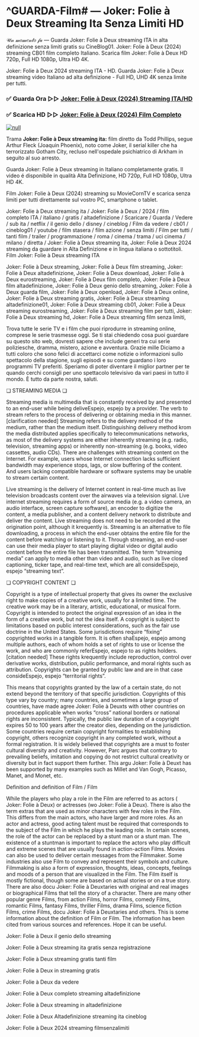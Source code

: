 # ^GUARDA-Film# — Joker: Folie à Deux Streaming Ita Senza Limiti HD
𝒰𝓃 𝓂𝑜𝓂𝑒𝓃𝓉𝑜 𝒻𝒶 — Guarda Joker: Folie à Deux streaming ITA in alta definizione senza limiti gratis su CineBlog01. Joker: Folie à Deux (2024) streaming CB01 film completo Italiano. Scarica film Joker: Folie à Deux HD 720p, Full HD 1080p, Ultra HD 4K.

Joker: Folie à Deux 2024 streaming ITA - HD. Guarda Joker: Folie à Deux streaming video Italiano ad alta definizione - Full HD, UHD 4K senza limite per tutti.

### ✅ Guarda Ora ▷▷ [Joker: Folie à Deux (2024) Streaming ITA/HD](https://t.co/vIMyElIwP3)

### ✅ Scarica HD ▷▷ [Joker: Folie à Deux (2024) Film Completo](https://t.co/vIMyElIwP3)

[![null](https://static.wixstatic.com/media/855a25_043b5abeb4ae4d35ac003198e7fe56ed~mv2.gif)](https://t.co/vIMyElIwP3)

Trama **Joker: Folie à Deux streaming ita:** film diretto da Todd Phillips, segue Arthur Fleck (Joaquin Phoenix), noto come Joker, il serial killer che ha terrorizzato Gotham City, recluso nell'ospedale psichiatrico di Arkham in seguito al suo arresto.

Guarda Joker: Folie à Deux streaming in Italiano completamente gratis. Il video é disponibile in qualità Alta Definizione, HD 720p, Full HD 1080p, Ultra HD 4K.

Film Joker: Folie à Deux (2024) streaming su MovieCornTV e scarica senza limiti per tutti direttamente sul vostro PC, smartphone o tablet.

Joker: Folie à Deux streaming ita / Joker: Folie à Deux / 2024 / film completo ITA / italiano / gratis / altadefinizione / Scaricare / Guarda / Vedere / sub ita / netflix / il genio dello / disney / cineblog / Film da vedere / cb01 / cineblog01 / youtube / film stasera / film azione / senza limiti / Film per tutti / tanti film / trailer / programmazione / roma / cinema / trama / uci cinema / milano / diretta / Joker: Folie à Deux streaming ita, Joker: Folie à Deux 2024 streaming da guardare in Alta Definizione e in lingua italiana o sottotitoli. Film Joker: Folie à Deux streaming ITA

Joker: Folie à Deux streaming, Joker: Folie à Deux film streaming, Joker: Folie à Deux altadefinizione, Joker: Folie à Deux download, Joker: Folie à Deux eurostreaming, Joker: Folie à Deux film completo, Joker: Folie à Deux film altadefinizione, Joker: Folie à Deux genio dello streaming, Joker: Folie à Deux guarda film, Joker: Folie à Deux openload, Joker: Folie à Deux online, Joker: Folie à Deux streaming gratis, Joker: Folie à Deux streaming altadefinizione01, Joker: Folie à Deux streaming cb01, Joker: Folie à Deux streaming eurostreaming, Joker: Folie à Deux streaming film per tutti, Joker: Folie à Deux streaming hd, Joker: Folie à Deux streaming film senza limiti,

Trova tutte le serie TV e i film che puoi riprodurre in streaming online, comprese le serie trasmesse oggi. Se ti stai chiedendo cosa puoi guardare su questo sito web, dovresti sapere che include generi tra cui serie poliziesche, dramma, mistero, azione e avventura. Grazie mille Diciamo a tutti coloro che sono felici di accettarci come notizie o informazioni sullo spettacolo della stagione, sugli episodi e su come guardano i loro programmi TV preferiti. Speriamo di poter diventare il miglior partner per te quando cerchi consigli per uno spettacolo televisivo da vari paesi in tutto il mondo. È tutto da parte nostra, saluti.

❏ STREAMING MEDIA ❏

Streaming media is multimedia that is constantly received by and presented to an end-user while being deliveEspejo, espejo by a provider. The verb to stream refers to the process of delivering or obtaining media in this manner.[clarification needed] Streaming refers to the delivery method of the medium, rather than the medium itself. Distinguishing delivery method krom the media distributed applies specifically to telecommunications networks, as most of the delivery systems are either inherently streaming (e.g. radio, television, streaming apps) or inherently non-streaming (e.g. books, video cassettes, audio CDs). There are challenges with streaming content on the Internet. For example, users whose Internet connection lacks sufficient bandwidth may experience stops, lags, or slow buffering of the content. And users lacking compatible hardware or software systems may be unable to stream certain content.

Live streaming is the delivery of Internet content in real-time much as live television broadcasts content over the airwaves via a television signal. Live internet streaming requires a form of source media (e.g. a video camera, an audio interface, screen capture software), an encoder to digitize the content, a media publisher, and a content delivery network to distribute and deliver the content. Live streaming does not need to be recorded at the origination point, although it krequently is. Streaming is an alternative to file downloading, a process in which the end-user obtains the entire file for the content before watching or listening to it. Through streaming, an end-user can use their media player to start playing digital video or digital audio content before the entire file has been transmitted. The term “streaming media” can apply to media other than video and audio, such as live closed captioning, ticker tape, and real-time text, which are all consideEspejo, espejo “streaming text”.

❏ COPYRIGHT CONTENT ❏

Copyright is a type of intellectual property that gives its owner the exclusive right to make copies of a creative work, usually for a limited time. The creative work may be in a literary, artistic, educational, or musical form. Copyright is intended to protect the original expression of an idea in the form of a creative work, but not the idea itself. A copyright is subject to limitations based on public interest considerations, such as the fair use doctrine in the United States. Some jurisdictions require “fixing” copyrighted works in a tangible form. It is often shaEspejo, espejo among multiple authors, each of whom holds a set of rights to use or license the work, and who are commonly referEspejo, espejo to as rights holders.[citation needed] These rights krequently include reproduction, control over derivative works, distribution, public performance, and moral rights such as attribution. Copyrights can be granted by public law and are in that case consideEspejo, espejo “territorial rights”.

This means that copyrights granted by the law of a certain state, do not extend beyond the territory of that specific jurisdiction. Copyrights of this type vary by country; many countries, and sometimes a large group of countries, have made agree Joker: Folie à Deuxts with other countries on procedures applicable when works “cross” national borders or national rights are inconsistent. Typically, the public law duration of a copyright expires 50 to 100 years after the creator dies, depending on the jurisdiction. Some countries require certain copyright formalities to establishing copyright, others recognize copyright in any completed work, without a formal registration. It is widely believed that copyrights are a must to foster cultural diversity and creativity. However, Parc argues that contrary to prevailing beliefs, imitation and copying do not restrict cultural creativity or diversity but in fact support them further. This argu Joker: Folie à Deuxt has been supported by many examples such as Millet and Van Gogh, Picasso, Manet, and Monet, etc.

Definition and definition of Film / Film

While the players who play a role in the Film are referred to as actors ( Joker: Folie à Deux) or actresses (wo Joker: Folie à Deux). There is also the term extras that are used as minor characters with few roles in the Film. This differs from the main actors, who have larger and more roles. As an actor and actress, good acting talent must be required that corresponds to the subject of the Film in which he plays the leading role. In certain scenes, the role of the actor can be replaced by a stunt man or a stunt man. The existence of a stuntman is important to replace the actors who play difficult and extreme scenes that are usually found in action-action Films. Movies can also be used to deliver certain messages from the Filmmaker. Some industries also use Film to convey and represent their symbols and culture. Filmmaking is also a form of expression, thoughts, ideas, concepts, feelings and moods of a person that are visualized in the Film. The Film itself is mostly fictional, though some are based on actual stories or on a true story. There are also docu Joker: Folie à Deuxtaries with original and real images or biographical Films that tell the story of a character. There are many other popular genre Films, from action Films, horror Films, comedy Films, romantic Films, fantasy Films, thriller Films, drama Films, science fiction Films, crime Films, docu Joker: Folie à Deuxtaries and others. This is some information about the definition of Film or Film. The information has been cited from various sources and references. Hope it can be useful.

Joker: Folie à Deux il genio dello streaming

Joker: Folie à Deux streaming ita gratis senza registrazione

Joker: Folie à Deux streaming gratis tanti film

Joker: Folie à Deux in streaming gratis

Joker: Folie à Deux da vedere

Joker: Folie à Deux completo streaming altadefinizione

Joker: Folie à Deux streaming in altadefinizione

Joker: Folie à Deux Altadefinizione streaming ita cineblog

Joker: Folie à Deux 2024 streaming filmsenzalimiti
